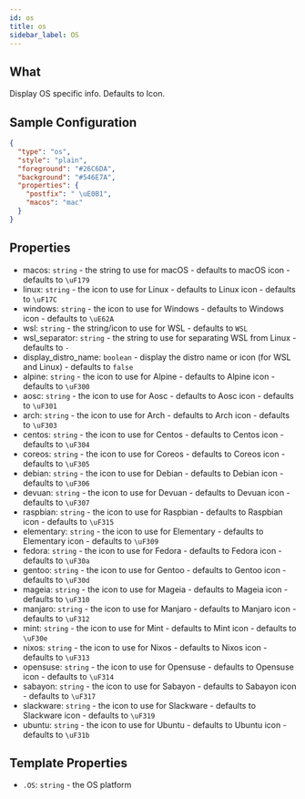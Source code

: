 ```yaml
---
id: os
title: os
sidebar_label: OS
---
```


## What

Display OS specific info. Defaults to Icon.

## Sample Configuration

```json
{
  "type": "os",
  "style": "plain",
  "foreground": "#26C6DA",
  "background": "#546E7A",
  "properties": {
    "postfix": " \uE0B1",
    "macos": "mac"
  }
}
```

## Properties

- macos: `string` - the string to use for macOS - defaults to macOS icon - defaults to `\uF179`
- linux: `string` - the icon to use for Linux - defaults to Linux icon - defaults to `\uF17C`
- windows: `string` - the icon to use for Windows - defaults to Windows icon - defaults to `\uE62A`
- wsl: `string` - the string/icon to use for WSL - defaults to `WSL`
- wsl_separator: `string` - the string to use for separating WSL from Linux - defaults to ` - `
- display_distro_name: `boolean` - display the distro name or icon (for WSL and Linux) - defaults to `false`
- alpine: `string` - the icon to use for Alpine - defaults to Alpine icon - defaults to `\uF300`
- aosc: `string` - the icon to use for Aosc - defaults to Aosc icon - defaults to `\uF301`
- arch: `string` - the icon to use for Arch - defaults to Arch icon - defaults to `\uF303`
- centos: `string` - the icon to use for Centos - defaults to Centos icon - defaults to `\uF304`
- coreos: `string` - the icon to use for Coreos - defaults to Coreos icon - defaults to `\uF305`
- debian: `string` - the icon to use for Debian - defaults to Debian icon - defaults to `\uF306`
- devuan: `string` - the icon to use for Devuan - defaults to Devuan icon - defaults to `\uF307`
- raspbian: `string` - the icon to use for Raspbian - defaults to Raspbian icon - defaults to `\uF315`
- elementary: `string` - the icon to use for Elementary - defaults to Elementary icon - defaults to `\uF309`
- fedora: `string` - the icon to use for Fedora - defaults to Fedora icon - defaults to `\uF30a`
- gentoo: `string` - the icon to use for Gentoo - defaults to Gentoo icon - defaults to `\uF30d`
- mageia: `string` - the icon to use for Mageia - defaults to Mageia icon - defaults to `\uF310`
- manjaro: `string` - the icon to use for Manjaro - defaults to Manjaro icon - defaults to `\uF312`
- mint: `string` - the icon to use for Mint - defaults to Mint icon - defaults to `\uF30e`
- nixos: `string` - the icon to use for Nixos - defaults to Nixos icon - defaults to `\uF313`
- opensuse: `string` - the icon to use for Opensuse - defaults to Opensuse icon - defaults to `\uF314`
- sabayon: `string` - the icon to use for Sabayon - defaults to Sabayon icon - defaults to `\uF317`
- slackware: `string` - the icon to use for Slackware - defaults to Slackware icon - defaults to `\uF319`
- ubuntu: `string` - the icon to use for Ubuntu - defaults to Ubuntu icon - defaults to `\uF31b`

## Template Properties

- `.OS`: `string` - the OS platform
